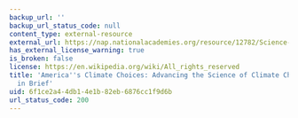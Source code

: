 ```yaml
---
backup_url: ''
backup_url_status_code: null
content_type: external-resource
external_url: https://nap.nationalacademies.org/resource/12782/Science-Report-Brief-final.pdf
has_external_license_warning: true
is_broken: false
license: https://en.wikipedia.org/wiki/All_rights_reserved
title: 'America''s Climate Choices: Advancing the Science of Climate Change: Report
  in Brief'
uid: 6f1ce2a4-4db1-4e1b-82eb-6876cc1f9d6b
url_status_code: 200
---
```

